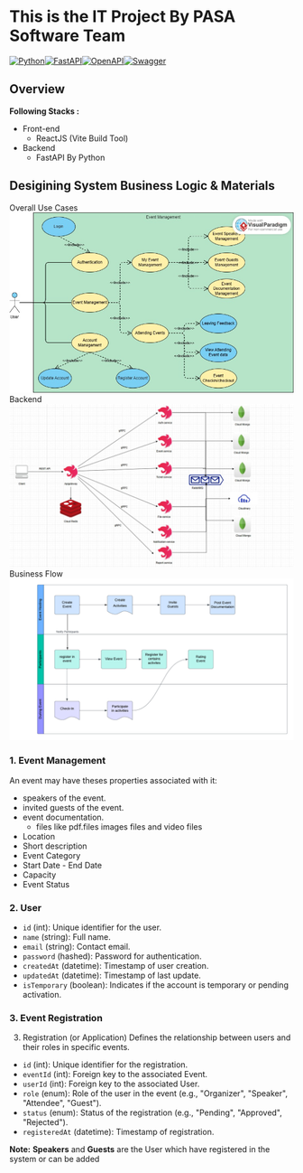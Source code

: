 # This is the IT Project By PASA Software Team

[![Python](https://img.shields.io/badge/python-3670A0?style=for-the-badge&logo=python&logoColor=ffdd54)](https://docs.python.org/3/)[![FastAPI](https://img.shields.io/badge/FastAPI-005571?style=for-the-badge&logo=fastapi)](https://fastapi.tiangolo.com/)[![OpenAPI](https://img.shields.io/badge/openapi-6BA539?style=for-the-badge&logo=openapi-initiative&logoColor=fff)](https://www.openapis.org/)[![Swagger](https://img.shields.io/badge/-Swagger-%23Clojure?style=for-the-badge&logo=swagger&logoColor=white)](https://swagger.io/)

## Overview
<b>Following Stacks : </b>
- Front-end
  - ReactJS (Vite Build Tool)
- Backend
  - FastAPI By Python
## Desigining System Business Logic & Materials
Overall Use Cases
![use-cases](imgs/general-use-case.jpg)
Backend
![backend](imgs/backend.jpg)
Business Flow
![business_flow](imgs/business_flow.png)
### 1. Event Management
An event may have theses properties associated with it:
- speakers of the event.
- invited guests of the event.
- event documentation.
  - files like pdf.files images files and video files
- Location
- Short description
- Event Category
- Start Date - End Date
- Capacity
- Event Status
### 2. User
- `id` (int): Unique identifier for the user.
- `name` (string): Full name.
- `email` (string): Contact email.
- `password` (hashed): Password for authentication.
- `createdAt` (datetime): Timestamp of user creation.
- `updatedAt` (datetime): Timestamp of last update.
- `isTemporary` (boolean): Indicates if the account is temporary or pending activation.
### 3. Event Registration
3. Registration (or Application)
Defines the relationship between users and their roles in specific events.
- `id` (int): Unique identifier for the registration.
- `eventId` (int): Foreign key to the associated Event.
- `userId` (int): Foreign key to the associated User.
- `role` (enum): Role of the user in the event (e.g., "Organizer", "Speaker", "Attendee", "Guest").
- `status` (enum): Status of the registration (e.g., "Pending", "Approved", "Rejected").
- `registeredAt` (datetime): Timestamp of registration.
<div class="notecard note">
  <p><strong>Note:</strong> <b>Speakers</b> and <b>Guests</b> are the User which have registered in the system or can be added</p>
  <!-- <p>It can have multiple lines.</p> -->
</div>
